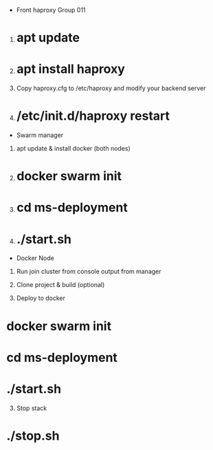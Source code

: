 - Front haproxy Group 011
1. # apt update
2. # apt install haproxy
3. Copy haproxy.cfg to /etc/haproxy and modify your backend server
4. # /etc/init.d/haproxy restart

- Swarm manager 
1. apt update & install docker (both nodes)
2. # docker swarm init
3. # cd ms-deployment
4. # ./start.sh

- Docker Node
1. Run join cluster from console output from manager




1. Clone project & build (optional)

2. Deploy to docker
# docker swarm init
# cd ms-deployment
# ./start.sh

3. Stop stack
# ./stop.sh

